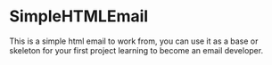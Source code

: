 # SimpleHTMLEmail
This is a simple html email to work from, you can use it as a base or skeleton for your first project learning to become an email developer.

<!doctype html>
<html>
    <head>
        <meta name="viewport" content="width=device-width, initial-scale=1.0">
        <meta http-equiv="Content-Type" content="text/html; charset=UTF-8">
        <title>A Simple Test</title>
        <style>
            @media only screen and (max-width: 620px) {
                table.body h1{
                    font-size: 28px !important;
                    margin-bottom: 10px !important;
                }

                table.body p,
                table.body ul,
                table.body ol,
                table.body td,
                table.body span,
                table.body a {
                    font-size: 16px !important;
                }

                table.body .wrapper,
                table.body .article {
                    padding: 0 !important;
                }

                table.body .content {
                    padding: 0 !important;
                    width: 100% !important;
                }

                table.body .main {
                    border-left-width: 0 !important;
                    border-radius: 0 !important;
                    border-right-width: 0 !important;
                }

                table.body .btn table {
                    width: 100% !important;
                }

                table.body btn a {
                    width: 100% !important;
                }

                table.body .img-responnsive {
                    height: auto !important;
                    max-width: 100% !important;
                }

                table.body .img-responsive {
                    height: auto !important;
                    max-width: 100% !important;
                    width: auto !important;
                }

                @media all {
                    .ExternalClass {
                        width: 100%;
                    }

                    .ExternalClass
                    .ExternalClass p,
                    .ExternalClass span,
                    .ExternalClass font,
                    .ExternalClass td,
                    .ExternalClass div {
                        line-height: 100%;
                    }

                    .apple-link a {
                        color: inherit !important;
                        font-family: inherit !important;
                        font-size: inherit !important;
                        font-weight: inherit !important;
                        line-height: inherit !important;
                        text-decoration: none !important;
                    }

                    #MessageViewBody a {
                        color: inherit;
                        text-decoration: none;
                        font-size: inherit;
                        font-family: inherit;
                        font-weight: inherit;
                        line-height: inherit;
                    }
                        .btn-primary table td:hover {
                            background-color: #34495e !important;
                        }

                        .btn-primary a:hover {
                            background-color: #34495e !important;
                            border-color: #34495e !important;
                        }
                }
            }
        </style>
    </head>
    <body style="background-color: #272727; font-family: sans-serif; -webkit-font-smoothing: antialiased; font-size: 14px; line-height: 1.4; margin: 0; padding: 0; -ms-text-size-adjust: 100%; -webkit-text-size-adjust: 100%;">
        <span class="preheader" style="color: transparent; display: none; height: 0; max-height: 0; max-width: 0; opacity: 0; overflow: hidden; mso-hide: all; visibility: hidden; width: 0;">preheader text.</span>
        <table role="presentation" border="0" cellpadding="0" cellspacing="0" class="body" style="border-collapse: seperate; mso-table-lspace: 0pt; mso-table-rspace: 0pt; background-color: #f6f6f6; width: 100%;" width=100% bgcolor="#f6f6f6">
        <tr>
            <td style="font-family: sans-serif; font-size: 14px; vertical-align: top;" valign="top">&nbsp;</td>
            <td class="container" style="font-family: sans-serif; font-size: 14px; vertical-align: top; display: block; max-width: 580px; padding: 10px; width: 580px; margin: 0 auto;" width="100%">
                <div class="content" style="box-sizing: border-box; display: block; margin: 0 auto; max-width: 580px; padding: 10px;">
            

            <table role="presentation" class="main" style="border-collapse: seperate; mso-table-lspace: 0pt; mso-table-rspace: 0pt; background-color: #f6f6f6; width: 100%;" width="100%" bgcolor="#f6f6f6">
            <tr>
                <td class="wrapper" style="font-family: sans-serif; font-size: 14px; vertical-align: top; box-sizing: border-box; padding: 20px;" valign="top">
                    <table role="presentation" border="0" cellpadding="0" cellspacing="0" style="border-collapse: seperate; mso-table-lspace: 0pt; mso-table-rspace: 0pt; width: 100%;" width="100%">
                        <tr>
                            <td style="font-family: sans-serif; font-size: 14px; vertical-align: top;" valign="top">
                                <p style="font-family: sans-serif; font-size: 14px; font-weight: normal; margin: 0; margin-bottom: 15px;">hello</p>
                                <p style="font-family: sans-serif; font-size: 14px; font-weight: normal; margin: 0; margin-bottom: 15px;">This is a simple HTML email with a clear call to action and this is it.</p>
                                <table role="presentation" border="0" cellpadding="0" cellspacing="0" class="btn btn-primary" style="border-collapse: seperate; mso-table-lspace: 0pt; mso-table-rspace: 0pt; box-sizing: border-box; width: 100%;" width=100%>
                                    <tbody>
                                        <tr>
                                            <td align="left" style="font-family: sans-serif; font-size: 14px; vertical-align: top; padding-bottom: 15px;" valign="top">
                                                <table role="presentation" border="0" cellpadding="0" cellspacing="0" style="border-collapse: seperate; mso-table-lspace: 0pt; mso-table-rspace: 0pt; width: auto;">
                                                    <tbody>
                                                        <tr>
                                                            <td style="font-family: sans-serif; font-size: 14px; vertical-align: top; padding-bottom: 15px;" valign="top">
                                                            <table role="presentation" border="0" cellpadding="0" cellspacing="0" style="border-radius: 5px; text-align: center; background-color: #009732;" valign="top" align="center" bgcolor=#3498db> <a href="http://htmlemail.io" target="_blank" style="border: solid 1px #009e28; border-radius: 5px; box-sizing: border-box; cursor: pointer; display: inline-block; font: 14px; font-weight: bold; margin: 0; padding: 12px 25px; text-decoration: none; text-transform: capitalize; background-color: #00833b; color: #141414; ">Call to Action</a> </td>
                                                         </tr>
                                                        </tbody>
                                                    </table>
                                                </td>
                                            </tr>
                                        </tbody>
                                    </table>
                                </tr>
                            </tbody>
                        </table>
                        <p style="font-family: sans-serif; font-size: 14px; font-weight: normal; margin: 0; margin-bottom: 15px;">The sole purpose is to click the button with no distractions.</p>
                        <p style="font-family: sans-serif; font-size: 14px; font-weight: normal; margin: 0; margin-bottom: 15px;">Hope it works.</p>
                        </td>
                        </tr>
                        </table>
                    </td>
                    </tr>

                    </table> 

                    <!-- END OF MAIN CONTENT AND WHITE CONTAINER-->


                    <div class="footer" style="clear: both; margin-top: 10px; text-align: center; width: 100%;"></div>
                    <table role="presentation" border="0" cellpadding="0" cellspacing="0" style="border-collapse: seperate; mso-table-space: 0pt; width: 100%;" width="100%"></table>
                    <tr>
                        <td class="content-block" position: relative; margin-top: -100px; clear: both; style="font-family: sans-serif; vertical-align: top; padding-bottom: 10px; padding-top: 10px; color: #ffffff; font-size: 12px; text-align: center;"valign="top" align="center"></td>
                        <span class="apple-link" style="color: #f5eeee; font-size: 12px; text-align: center;">Created by Mia, PixelPixie</span>
                        <br> Don't like these emails? <a href="http://i.imgur.com/CScmqnj.gif" style="text-decoration: underline; color: #fdf9f9; font-size: 12px; text-align: center;">Unsubscribe</a>
                    </tr>

                    
                    <!--END OF FOOTER-->
                    </body>
                </body>
                </html>
            
